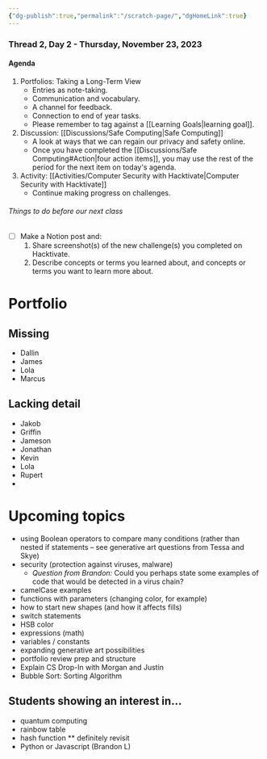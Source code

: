 ```yaml
---
{"dg-publish":true,"permalink":"/scratch-page/","dgHomeLink":true}
---
```


### Thread 2, Day 2 - Thursday, November 23, 2023
#### Agenda
1. Portfolios: Taking a Long-Term View
	- Entries as note-taking.
	- Communication and vocabulary.
	- A channel for feedback.
	- Connection to end of year tasks.
	- Please remember to tag against a [[Learning Goals\|learning goal]].
1. Discussion: [[Discussions/Safe Computing\|Safe Computing]]
	- A look at ways that we can regain our privacy and safety online.
	- Once you have completed the [[Discussions/Safe Computing#Action\|four action items]], you may use the rest of the period for the next item on today's agenda.
1. Activity: [[Activities/Computer Security with Hacktivate\|Computer Security with Hacktivate]]
	- Continue making progress on challenges.
###### Things to do before our next class
- [ ] Make a Notion post and:
	1. Share screenshot(s) of the new challenge(s) you completed on Hacktivate.
	2. Describe concepts or terms you learned about, and concepts or terms you want to learn more about.

# Portfolio 

## Missing
- Dallin
- James
- Lola
- Marcus

## Lacking detail
- Jakob
- Griffin
- Jameson
- Jonathan
- Kevin
- Lola
- Rupert
- 


# Upcoming topics

- using Boolean operators to compare many conditions (rather than nested if statements – see generative art questions from Tessa and Skye)
- security (protection against viruses, malware)
	- *Question from Brandon:* Could you perhaps state some examples of code that would be detected in a virus chain?
- camelCase examples
- functions with parameters (changing color, for example)
- how to start new shapes (and how it affects fills)
- switch statements
- HSB color
- expressions (math)
- variables / constants
- expanding generative art possibilities
- portfolio review prep and structure
- Explain CS Drop-In with Morgan and Justin
- Bubble Sort: Sorting Algorithm


## Students showing an interest in...

- quantum computing
- rainbow table
- hash function ** definitely revisit
- Python or Javascript (Brandon L)


